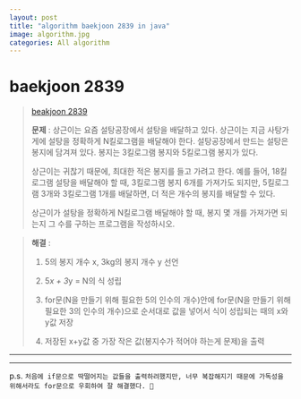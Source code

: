 ```yaml
---  
layout: post  
title: "algorithm baekjoon 2839 in java"  
image: algorithm.jpg  
categories: All algorithm  
---  
```


# baekjoon 2839  

> [beakjoon 2839](https://www.acmicpc.net/problem/2839)  
>   
> **문제** : 상근이는 요즘 설탕공장에서 설탕을 배달하고 있다. 상근이는 지금 사탕가게에 설탕을 정확하게 N킬로그램을 배달해야 한다. 설탕공장에서 만드는 설탕은 봉지에 담겨져 있다. 봉지는 3킬로그램 봉지와 5킬로그램 봉지가 있다.  
> 
> 상근이는 귀찮기 때문에, 최대한 적은 봉지를 들고 가려고 한다. 예를 들어, 18킬로그램 설탕을 배달해야 할 때, 3킬로그램 봉지 6개를 가져가도 되지만, 5킬로그램 3개와 3킬로그램 1개를 배달하면, 더 적은 개수의 봉지를 배달할 수 있다.  
> 
> 상근이가 설탕을 정확하게 N킬로그램 배달해야 할 때, 봉지 몇 개를 가져가면 되는지 그 수를 구하는 프로그램을 작성하시오.  

> **해결** :  
> 1. 5의 봉지 개수 x, 3kg의 봉지 개수 y 선언  
> 
> 2. 5*x + 3*y = N의 식 성립   
> 
> 3. for문(N을 만들기 위해 필요한 5의 인수의 개수)안에 for문(N을 만들기 위해 필요한 3의 인수의 개수)으로 순서대로 값을 넣어서 식이 성립되는 때의 x와 y값 저장  
> 
> 4. 저장된 x+y값 중 가장 작은 값(봉지수가 적어야 하는게 문제)을 출력  

---  

<script src="https://gist.github.com/nnlog/74c679593ddfa10014c330763f380781.js"></script>  

---   

p.s. `처음에 if문으로 딱떨어지는 값들을 출력하려했지만, 너무 복잡해지기 때문에 가독성을 위해서라도 for문으로 우회하여 잘 해결했다. 🤔`
